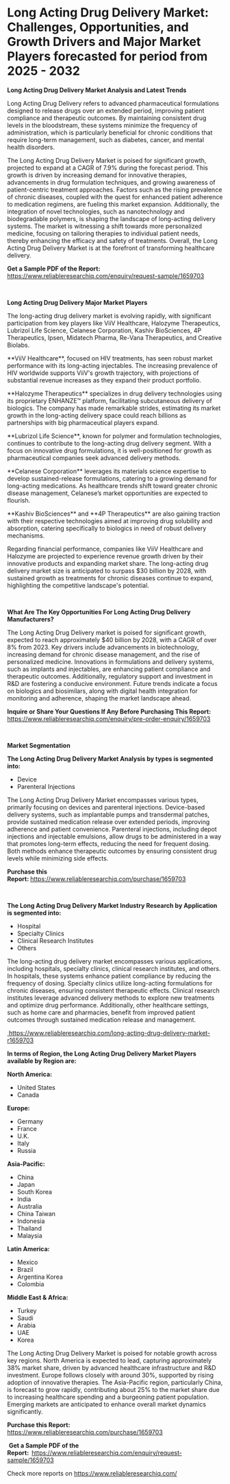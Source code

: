 <p><h1>Long Acting Drug Delivery Market: Challenges, Opportunities, and Growth Drivers and Major Market Players forecasted for period from 2025 - 2032</h1></p><p><strong>Long Acting Drug Delivery Market Analysis and Latest Trends</strong></p>
<p><p>Long Acting Drug Delivery refers to advanced pharmaceutical formulations designed to release drugs over an extended period, improving patient compliance and therapeutic outcomes. By maintaining consistent drug levels in the bloodstream, these systems minimize the frequency of administration, which is particularly beneficial for chronic conditions that require long-term management, such as diabetes, cancer, and mental health disorders.</p><p>The Long Acting Drug Delivery Market is poised for significant growth, projected to expand at a CAGR of 7.9% during the forecast period. This growth is driven by increasing demand for innovative therapies, advancements in drug formulation techniques, and growing awareness of patient-centric treatment approaches. Factors such as the rising prevalence of chronic diseases, coupled with the quest for enhanced patient adherence to medication regimens, are fueling this market expansion. Additionally, the integration of novel technologies, such as nanotechnology and biodegradable polymers, is shaping the landscape of long-acting delivery systems. The market is witnessing a shift towards more personalized medicine, focusing on tailoring therapies to individual patient needs, thereby enhancing the efficacy and safety of treatments. Overall, the Long Acting Drug Delivery Market is at the forefront of transforming healthcare delivery.</p></p>
<p><strong>Get a Sample PDF of the Report:&nbsp;</strong> <a href="https://www.reliableresearchiq.com/enquiry/request-sample/1659703?utm_campaign=2752&utm_medium=2&utm_source=Github&utm_content=ia&utm_term=03032025&utm_id=long-acting-drug-delivery">https://www.reliableresearchiq.com/enquiry/request-sample/1659703</a></p>
<p>&nbsp;</p>
<p><strong>Long Acting Drug Delivery Major Market Players</strong></p>
<p><p>The long-acting drug delivery market is evolving rapidly, with significant participation from key players like ViiV Healthcare, Halozyme Therapeutics, Lubrizol Life Science, Celanese Corporation, Kashiv BioSciences, 4P Therapeutics, Ipsen, Midatech Pharma, Re-Vana Therapeutics, and Creative Biolabs.</p><p>**ViiV Healthcare**, focused on HIV treatments, has seen robust market performance with its long-acting injectables. The increasing prevalence of HIV worldwide supports ViiV's growth trajectory, with projections of substantial revenue increases as they expand their product portfolio.</p><p>**Halozyme Therapeutics** specializes in drug delivery technologies using its proprietary ENHANZE™ platform, facilitating subcutaneous delivery of biologics. The company has made remarkable strides, estimating its market growth in the long-acting delivery space could reach billions as partnerships with big pharmaceutical players expand.</p><p>**Lubrizol Life Science**, known for polymer and formulation technologies, continues to contribute to the long-acting drug delivery segment. With a focus on innovative drug formulations, it is well-positioned for growth as pharmaceutical companies seek advanced delivery methods.</p><p>**Celanese Corporation** leverages its materials science expertise to develop sustained-release formulations, catering to a growing demand for long-acting medications. As healthcare trends shift toward greater chronic disease management, Celanese’s market opportunities are expected to flourish.</p><p>**Kashiv BioSciences** and **4P Therapeutics** are also gaining traction with their respective technologies aimed at improving drug solubility and absorption, catering specifically to biologics in need of robust delivery mechanisms.</p><p>Regarding financial performance, companies like ViiV Healthcare and Halozyme are projected to experience revenue growth driven by their innovative products and expanding market share. The long-acting drug delivery market size is anticipated to surpass $30 billion by 2028, with sustained growth as treatments for chronic diseases continue to expand, highlighting the competitive landscape's potential.</p></p>
<p>&nbsp;</p>
<p><strong>What Are The Key Opportunities For Long Acting Drug Delivery Manufacturers?</strong></p>
<p><p>The Long Acting Drug Delivery market is poised for significant growth, expected to reach approximately $40 billion by 2028, with a CAGR of over 8% from 2023. Key drivers include advancements in biotechnology, increasing demand for chronic disease management, and the rise of personalized medicine. Innovations in formulations and delivery systems, such as implants and injectables, are enhancing patient compliance and therapeutic outcomes. Additionally, regulatory support and investment in R&D are fostering a conducive environment. Future trends indicate a focus on biologics and biosimilars, along with digital health integration for monitoring and adherence, shaping the market landscape ahead.</p></p>
<p><strong>Inquire or Share Your Questions If Any Before Purchasing This Report:</strong> <a href="https://www.reliableresearchiq.com/enquiry/pre-order-enquiry/1659703?utm_campaign=2752&utm_medium=2&utm_source=Github&utm_content=ia&utm_term=03032025&utm_id=long-acting-drug-delivery">https://www.reliableresearchiq.com/enquiry/pre-order-enquiry/1659703</a></p>
<p>&nbsp;</p>
<p><strong>Market Segmentation</strong></p>
<p><strong>The Long Acting Drug Delivery Market Analysis by types is segmented into:</strong></p>
<p><ul><li>Device</li><li>Parenteral Injections</li></ul></p>
<p><p>The Long Acting Drug Delivery Market encompasses various types, primarily focusing on devices and parenteral injections. Device-based delivery systems, such as implantable pumps and transdermal patches, provide sustained medication release over extended periods, improving adherence and patient convenience. Parenteral injections, including depot injections and injectable emulsions, allow drugs to be administered in a way that promotes long-term effects, reducing the need for frequent dosing. Both methods enhance therapeutic outcomes by ensuring consistent drug levels while minimizing side effects.</p></p>
<p><strong>Purchase this Report:&nbsp;</strong><a href="https://www.reliableresearchiq.com/purchase/1659703?utm_campaign=2752&utm_medium=2&utm_source=Github&utm_content=ia&utm_term=03032025&utm_id=long-acting-drug-delivery">https://www.reliableresearchiq.com/purchase/1659703</a></p>
<p>&nbsp;</p>
<p><strong>The Long Acting Drug Delivery Market Industry Research by Application is segmented into:</strong></p>
<p><ul><li>Hospital</li><li>Specialty Clinics</li><li>Clinical Research Institutes</li><li>Others</li></ul></p>
<p><p>The long-acting drug delivery market encompasses various applications, including hospitals, specialty clinics, clinical research institutes, and others. In hospitals, these systems enhance patient compliance by reducing the frequency of dosing. Specialty clinics utilize long-acting formulations for chronic diseases, ensuring consistent therapeutic effects. Clinical research institutes leverage advanced delivery methods to explore new treatments and optimize drug performance. Additionally, other healthcare settings, such as home care and pharmacies, benefit from improved patient outcomes through sustained medication release and management.</p></p>
<p><a href="https://www.reliableresearchiq.com/long-acting-drug-delivery-market-r1659703?utm_campaign=2752&utm_medium=2&utm_source=Github&utm_content=ia&utm_term=03032025&utm_id=long-acting-drug-delivery">&nbsp;https://www.reliableresearchiq.com/long-acting-drug-delivery-market-r1659703</a></p>
<p><strong>In terms of Region, the Long Acting Drug Delivery Market Players available by Region are:</strong></p>
<p>
    <p> <strong> North America: </strong>
        <ul>
            <li>United States</li>
            <li>Canada</li>
        </ul>
        </p> 
    <p> <strong> Europe: </strong>
        <ul>
            <li>Germany</li>
            <li>France</li>
            <li>U.K.</li>
            <li>Italy</li>
            <li>Russia</li>
        </ul>
        </p> 
    <p> <strong> Asia-Pacific: </strong>
        <ul>
            <li>China</li>
            <li>Japan</li>
            <li>South Korea</li>
            <li>India</li>
            <li>Australia</li>
            <li>China Taiwan</li>
            <li>Indonesia</li>
            <li>Thailand</li>
            <li>Malaysia</li>
        </ul>
        </p> 
    <p> <strong> Latin America: </strong>
        <ul>
            <li>Mexico</li>
            <li>Brazil</li>
            <li>Argentina Korea</li>
            <li>Colombia</li>
        </ul>
        </p> 
    <p> <strong> Middle East & Africa: </strong>
        <ul>
            <li>Turkey</li>
            <li>Saudi</li>
            <li>Arabia</li>
            <li>UAE</li>
            <li>Korea</li>
        </ul>
    </p>
    </p>
<p><p>The Long Acting Drug Delivery Market is poised for notable growth across key regions. North America is expected to lead, capturing approximately 38% market share, driven by advanced healthcare infrastructure and R&D investment. Europe follows closely with around 30%, supported by rising adoption of innovative therapies. The Asia-Pacific region, particularly China, is forecast to grow rapidly, contributing about 25% to the market share due to increasing healthcare spending and a burgeoning patient population. Emerging markets are anticipated to enhance overall market dynamics significantly.</p></p>
<p><strong>Purchase this Report: </strong><a href="https://www.reliableresearchiq.com/purchase/1659703?utm_campaign=2752&utm_medium=2&utm_source=Github&utm_content=ia&utm_term=03032025&utm_id=long-acting-drug-delivery">https://www.reliableresearchiq.com/purchase/1659703</a></p>
<p>&nbsp;<strong>Get a Sample PDF of the Report:&nbsp;&nbsp;</strong><a href="https://www.reliableresearchiq.com/enquiry/request-sample/1659703?utm_campaign=2752&utm_medium=2&utm_source=Github&utm_content=ia&utm_term=03032025&utm_id=long-acting-drug-delivery">https://www.reliableresearchiq.com/enquiry/request-sample/1659703</a></p>
<p><strong></strong></p>
<p>Check more reports on <a href="https://www.reliableresearchiq.com/?utm_campaign=2752&utm_medium=2&utm_source=Github&utm_content=ia&utm_term=03032025&utm_id=long-acting-drug-delivery">https://www.reliableresearchiq.com/</a></p>